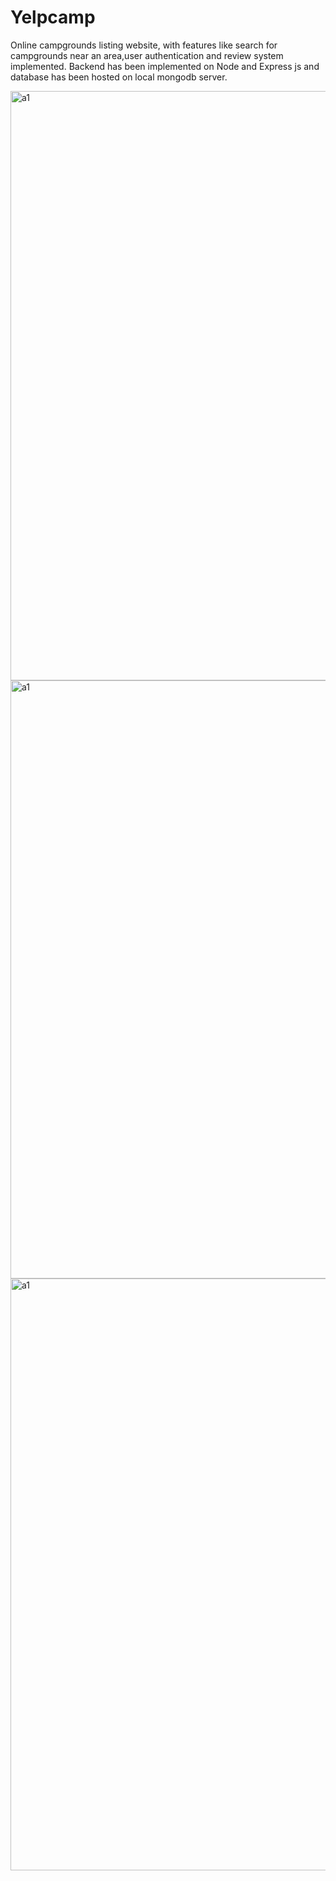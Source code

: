 
# Yelpcamp
Online campgrounds listing website, with features like search for campgrounds near an area,user authentication and review system implemented. Backend has been implemented on Node and Express js and database has been hosted on local mongodb server.

<img width="943" alt="a1" src="https://user-images.githubusercontent.com/74404047/165787339-b9d36cd5-7499-4e87-ac20-19a038e1f546.png">
<img width="957" alt="a1" src="https://user-images.githubusercontent.com/74404047/165787461-1ca633b9-5765-4989-914c-1d0307db9d4c.png">
<img width="947" alt="a1" src="https://user-images.githubusercontent.com/74404047/165787075-916ee948-25b3-4d39-a991-3bf3cfc9b7f5.png">





